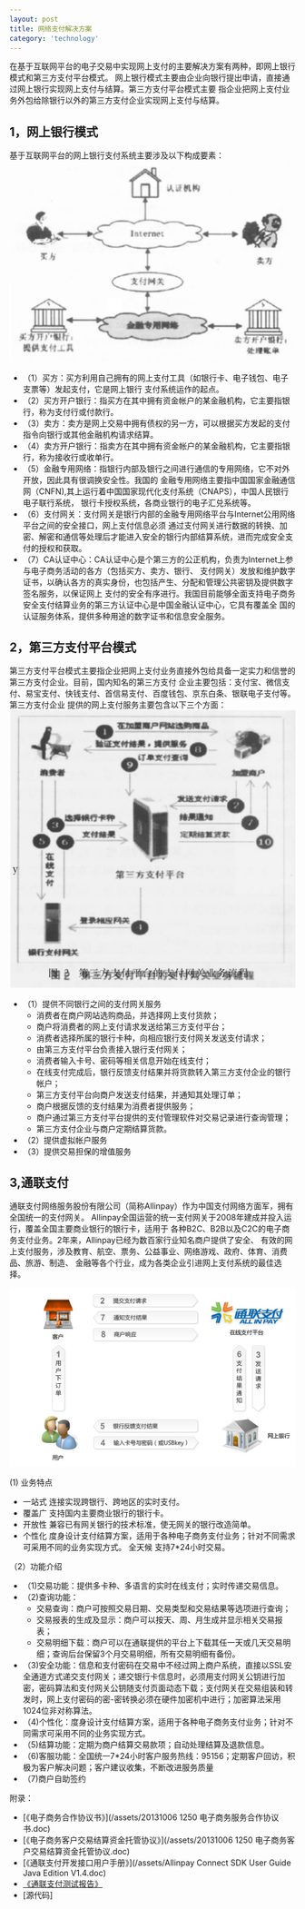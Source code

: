 ```yaml
---
layout: post
title: 网络支付解决方案
category: 'technology'
---
```


在基于互联网平台的电子交易中实现网上支付的主要解决方案有两种，即网上银行模式和第三方支付平台模式。
网上银行模式主要由企业向银行提出申请，直接通过网上银行实现网上支付与结算。第三方支付平台模式主要
指企业把网上支付业务外包给除银行以外的第三方支付企业实现网上支付与结算。

##  1，网上银行模式

基于互联网平台的网上银行支付系统主要涉及以下构成要素：
![image](/images/2.jpeg)

-   （1）买方：买方利用自己拥有的网上支付工具（如银行卡、电子钱包、电子支票等）发起支付，它是网上银行
支付系统运作的起点。
-   （2）买方开户银行：指买方在其中拥有资金帐户的某金融机构，它主要指银行，称为支付行或付款行。
-   （3）卖方：卖方是网上交易中拥有债权的另一方，可以根据买方发起的支付指令向银行或其他金融机构请求结算。
-   （4）卖方开户银行：指卖方在其中拥有资金帐户的某金融机构，它主要指银行，称为接收行或收单行。
-   （5）金融专用网络：指银行内部及银行之间进行通信的专用网络，它不对外开放，因此具有很调换安全性。我国的
金融专用网络主要指中国国家金融通信网（CNFN),其上运行着中国国家现代化支付系统（CNAPS），中国人民银行电子联行系统，
银行卡授权系统，各商业银行的电子汇兑系统等。
-   （6）支付网关：支付网关是银行内部的金融专用网络平台与Internet公用网络平台之间的安全接口，网上支付信息必须
通过支付网关进行数据的转换、加密、解密和通信等处理后才能进入安全的银行内部结算系统，进而完成安全支付的授权和获取。
-   （7）CA认证中心：CA认证中心是个第三方的公正机构，负责为Internet上参与电子商务活动的各方（包括买方、卖方、银行、
支付网关）发放和维护数字证书，以确认各方的真实身份，也包括产生、分配和管理公共密钥及提供数字签名服务，以保证网上
支付的安全有序进行。我国目前能够全面支持电子商务安全支付结算业务的第三方认证中心是中国金融认证中心，它具有覆盖全
国的认证服务体系，提供多种用途的数字证书和信息安全服务。

##  2，第三方支付平台模式

第三方支付平台模式主要指企业把网上支付业务直接外包给具备一定实力和信誉的第三方支付企业。目前，国内知名的第三方支付
企业主要包括：支付宝、微信支付、易宝支付、快钱支付、首信易支付、百度钱包、京东白条、银联电子支付等。第三方支付企业
提供的网上支付服务主要包含以下三个方面：
![image](/images/1.jpeg)

-   （1）提供不同银行之间的支付网关服务
    -   消费者在商户网站选购商品，并选择网上支付货款；
    -   商户将消费者的网上支付请求发送给第三方支付平台；
    -   消费者选择所属的银行卡种，向相应银行支付网关发送支付请求；
    -   由第三方支付平台负责接入银行支付网关；
    -   消费者输入卡号、密码等相关信息开始在线支付；
    -   在线支付完成后，银行反馈支付结果并将货款转入第三方支付企业的银行帐户；
    -   第三方支付平台向商户发送支付结果，并通知其处理订单；
    -   商户根据反馈的支付结果为消费者提供服务；
    -   商户通过第三方支付平台提供的支付管理软件对交易记录进行查询管理；
    -   第三方支付企业与商户定期结算货款。
-   （2）提供虚拟帐户服务
-   （3）提供交易担保的增值服务

##  3,通联支付

通联支付网络服务股份有限公司（简称Allinpay）作为中国支付网络方面军，拥有全国统一的支付网关。
Allinpay全国运营的统一支付网关于2008年建成并投入运行，覆盖全国主要商业银行的银行卡，适用于
各种B2C、B2B以及C2C的电子商务支付业务。2年来，Allinpay已经为数百家行业知名商户提供了安全、
有效的网上支付服务，涉及教育、航空、票务、公益事业、网络游戏、政府、体育、消费品、旅游、制造、
金融等各个行业，成为各类企业引进网上支付系统的最佳选择。

![image](/images/01_03_02.jpg)

(1) 业务特点

-    一站式 连接实现跨银行、跨地区的实时支付。
-    覆盖广 支持国内主要商业银行的银行卡。
-    开放性 兼容已有网关银行的技术标准，使无网关的银行改造简单。
-    个性化 度身设计支付结算方案，适用于各种电子商务支付业务；针对不同需求可采用不同的业务实现方式。
全天候 支持7*24小时交易。

（2）功能介绍

-   （1)交易功能：提供多卡种、多语言的实时在线支付；实时传递交易信息。
-   （2)查询功能：
    -   交易查询：商户可按照交易日期、交易类型和交易结果等选项进行查询；
    -   交易报表的生成及显示：商户可以按天、周、月生成并显示相关交易报表；
    -   交易明细下载：商户可以在通联提供的平台上下载其任一天或几天交易明细；查询后台保留3个月交易明细，所有交易明细有备份。
-   （3)安全功能：信息和支付密码在交易中不经过网上商户系统，直接以SSL安全通道方式递交支付网关；递交银行卡信息时，必须用支付网关公钥进行加密，密码算法和支付网关公钥随支付页面动态下载；支付网关在交易组装和转发时，网上支付密码的密-密转换必须在硬件加密机中进行；加密算法采用1024位非对称算法。
-   （4)个性化：度身设计支付结算方案，适用于各种电子商务支付业务；针对不同需求可采用不同的业务实现方式。
-   （5)结算功能：定期为商户结算交易款项；自动处理结算及退款信息。
-   （6)客服功能：全国统一7*24小时客户服务热线：95156；定期客户回访，积极为客户解决问题；客户建议收集，不断改进服务质量
-   （7)商户自助签约


附录：

-   [《电子商务合作协议书》](/assets/20131006 1250 电子商务服务合作协议书.doc)
-   [《电子商务客户交易结算资金托管协议》](/assets/20131006 1250 电子商务客户交易结算资金托管协议.doc)
-   [《通联支付开发接口用户手册》](/assets/Allinpay Connect SDK User Guide Java Edition V1.4.doc)
-   [《通联支付测试报告》](/assets/通联支付测试报告-三英特.docx)
-   [源代码]
